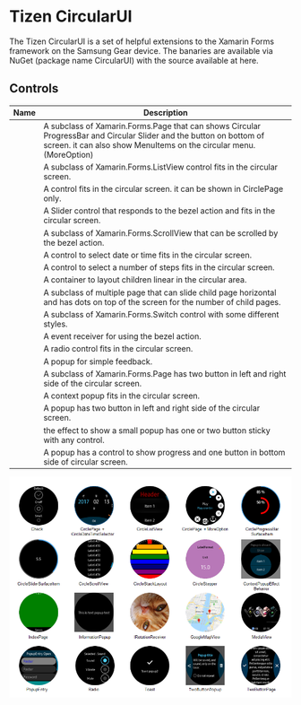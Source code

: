 # Tizen CircularUI

The Tizen CircularUI is a set of helpful extensions to the Xamarin Forms framework on the Samsung Gear device.
The banaries are available via NuGet (package name CircularUI) with the source available at here.

## Controls

| Name                                             | Description  |
| -------------------------------------------------| -------------|
| [](xref:CircularUI.CirclePage)                   | A subclass of Xamarin.Forms.Page that can shows Circular ProgressBar and Circular Slider and the button on bottom of screen. it can also show MenuItems on the circular menu.(MoreOption) |
| [](xref:CircularUI.CircleListView)               | A subclass of Xamarin.Forms.ListView control fits in the circular screen. |
| [](xref:CircularUI.CircleProgressBarSurfaceItem) | A control  fits in the circular screen. it can be shown in CirclePage only. |
| [](xref:CircularUI.CircleSliderSurfaceItem)      | A Slider control that responds to the bezel action and fits in the circular screen. |
| [](xref:CircularUI.CircleScrollView)             | A subclass of Xamarin.Forms.ScrollView that can be scrolled by the bezel action. |
| [](xref:CircularUI.CircleDateTimeSelector)       | A control to select date or time fits in the circular screen. |
| [](xref:CircularUI.CircleStepper)                | A control to select a number of steps fits in the circular screen. |
| [](xref:CircularUI.CircleStackLayout)            | A container to layout children linear in the circular area. |
| [](xref:CircularUI.IndexPage)                    | A subclass of multiple page that can slide child page horizontal and has dots on top of the screen for the number of child pages. |
| [](xref:CircularUI.Check)                        | A subclass of Xamarin.Forms.Switch control with some different styles. |
| [](xref:CircularUI.RotationReceiver)             | A event receiver for using the bezel action. |
| [](xref:CircularUI.Radio)                        | A radio control fits in the circular screen. |
| [](xref:CircularUI.Toast)                        | A popup for simple feedback. |
| [](xref:CircularUI.TwoButtonPage)                | A subclass of Xamarin.Forms.Page has two button in left and right side of the circular screen. |
| [](xref:CircularUI.ContextPopup)                 | A context popup fits in the circular screen. |
| [](xref:CircularUI.ConfirmationPopup)            | A popup has two button in left and right side of the circular screen. |
| [](xref:CircularUI.ConfirmPopupEffect)           | the effect to show a small popup has one or two button sticky with any control. |
| [](xref:CircularUI.InformationPopup)             | A popup has a control to show progress and one button in bottom side of circular screen. |

![widgets](widgets.png)
